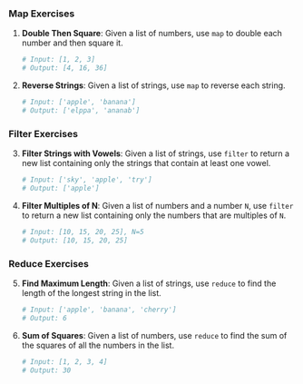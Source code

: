 ### Map Exercises

1. **Double Then Square**: Given a list of numbers, use `map` to double each number and then square it.
    ```python
    # Input: [1, 2, 3]
    # Output: [4, 16, 36]
    ```

2. **Reverse Strings**: Given a list of strings, use `map` to reverse each string.
    ```python
    # Input: ['apple', 'banana']
    # Output: ['elppa', 'ananab']
    ```

### Filter Exercises

3. **Filter Strings with Vowels**: Given a list of strings, use `filter` to return a new list containing only the strings that contain at least one vowel.
    ```python
    # Input: ['sky', 'apple', 'try']
    # Output: ['apple']
    ```

4. **Filter Multiples of N**: Given a list of numbers and a number `N`, use `filter` to return a new list containing only the numbers that are multiples of `N`.
    ```python
    # Input: [10, 15, 20, 25], N=5
    # Output: [10, 15, 20, 25]
    ```

### Reduce Exercises

5. **Find Maximum Length**: Given a list of strings, use `reduce` to find the length of the longest string in the list.
    ```python
    # Input: ['apple', 'banana', 'cherry']
    # Output: 6
    ```

6. **Sum of Squares**: Given a list of numbers, use `reduce` to find the sum of the squares of all the numbers in the list.
    ```python
    # Input: [1, 2, 3, 4]
    # Output: 30
    ```
